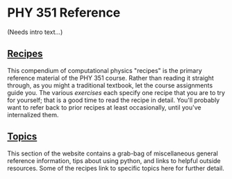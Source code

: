 # PHY 351 Reference

(Needs intro text…)

## [Recipes](recipes/)

This compendium of computational physics "recipes" is the primary reference material of the PHY 351 course. Rather than reading it straight through, as you might a traditional textbook, let the course assignments guide you. The various _exercises_ each specify one recipe that you are to try for yourself; that is a good time to read the recipe in detail. You'll probably want to refer back to prior recipes at least occasionally, until you've internalized them.

## [Topics](topics/)

This section of the website contains a grab-bag of miscellaneous general reference information, tips about using python, and links to helpful outside resources. Some of the recipes link to specific topics here for further detail.

